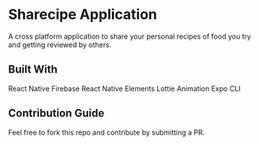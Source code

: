 # Sharecipe Application

A cross platform application to share your personal recipes of food you try and getting reviewed by others.

## Built With
React Native
Firebase
React Native Elements
Lottie Animation
Expo CLI

## Contribution Guide
Feel free to fork this repo and contribute by submitting a PR.